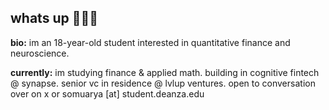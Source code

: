 ## whats up 🙋🏽‍♂️

**bio:** im an 18-year-old student interested in quantitative finance and neuroscience.

**currently:** im studying finance & applied math. building in cognitive fintech @ synapse. senior vc in residence @ lvlup ventures. open to conversation over on x or somuarya [at] student.deanza.edu
